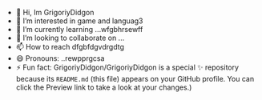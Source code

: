 - 👋 Hi, Im GrigoriyDidgon
- 👀 I’m interested in game and languag3
- 🌱 I’m currently learning ...wfgbhrsewff
- 💞️ I’m looking to collaborate on ...
- 📫 How to reach dfgbfdgvdrgdtg
- 😄 Pronouns: ..rewpprgcsa
- ⚡ Fun fact:
GrigoriyDidgon/GrigoriyDidgon is a special ✨ repository because its `README.md` (this file) appears on your GitHub profile.
You can click the Preview link to take a look at your changes.)
